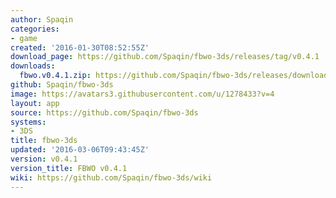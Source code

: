 ```yaml
---
author: Spaqin
categories:
- game
created: '2016-01-30T08:52:55Z'
download_page: https://github.com/Spaqin/fbwo-3ds/releases/tag/v0.4.1
downloads:
  fbwo.v0.4.1.zip: https://github.com/Spaqin/fbwo-3ds/releases/download/v0.4.1/fbwo.v0.4.1.zip
github: Spaqin/fbwo-3ds
image: https://avatars3.githubusercontent.com/u/1278433?v=4
layout: app
source: https://github.com/Spaqin/fbwo-3ds
systems:
- 3DS
title: fbwo-3ds
updated: '2016-03-06T09:43:45Z'
version: v0.4.1
version_title: FBWO v0.4.1
wiki: https://github.com/Spaqin/fbwo-3ds/wiki
---
```


